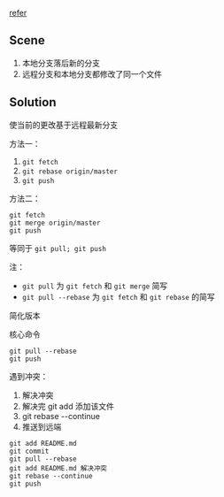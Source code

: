 
[refer](https://learngitbranching.js.org/?nodemo)

## Scene

1. 本地分支落后新的分支
2. 远程分支和本地分支都修改了同一个文件

## Solution

使当前的更改基于远程最新分支

方法一：
1. `git fetch`
2. `git rebase origin/master`
3. `git push`

方法二：

```shell
git fetch
git merge origin/master
git push
```

等同于 
`git pull; git push`

注：
- `git pull` 为 `git fetch` 和 `git merge` 简写
- `git pull --rebase` 为 `git fetch` 和 `git rebase` 的简写


简化版本

核心命令
```shell
git pull --rebase
git push
```

遇到冲突：
1. 解决冲突
2. 解决完 git add 添加该文件
3. git rebase --continue
4. 推送到远端

```shell
git add README.md
git commit
git pull --rebase
git add README.md 解决冲突
git rebase --continue
git push
```





